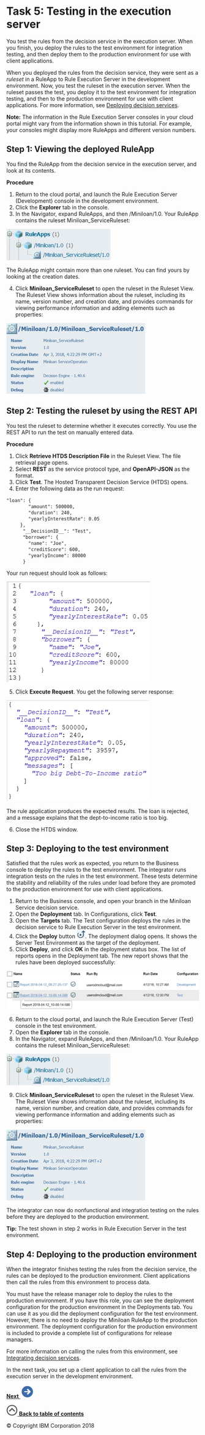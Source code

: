 # Task 5: Testing in the execution server

You test the rules from the decision service in the execution server. When you finish, you deploy the rules to the test environment for integration testing, and then deploy them to the production environment for use with client applications.

When you deployed the rules from the decision service, they were sent as a *ruleset* in a RuleApp to Rule Execution Server in the development environment. Now, you test the ruleset in the execution server. When the ruleset passes the test, you deploy it to the test environment for integration testing, and then to the production environment for use with client applications. For more information, see [Deploying decision services](https://www.ibm.com/support/knowledgecenter/SS7J8H/com.ibm.odm.cloud.deploy/topics/odm_cloud_deploy.html).

**Note:** The information in the Rule Execution Server consoles in your cloud portal might vary from the information shown in this tutorial. For example, your consoles might display more RuleApps and different version numbers.

## Step 1: Viewing the deployed RuleApp

You find the RuleApp from the decision service in the execution server, and look at its contents.

**Procedure**
1.   Return to the cloud portal, and launch the Rule Execution Server \(Development\) console in the development environment. 
2.   Click the **Explorer** tab in the console. 
3.   In the Navigator, expand RuleApps, and then /Miniloan/1.0. Your RuleApp contains the ruleset Miniloan\_ServiceRuleset:

![Image shows the RuleApp in the navigator.](../tut_cloud_getstart_ghimages/scrn_gs_res_nav.jpg)

The RuleApp might contain more than one ruleset. You can find yours by looking at the creation dates.

4.   Click **Miniloan\_ServiceRuleset** to open the ruleset in the Ruleset View. The Ruleset View shows information about the ruleset, including its name, version number, and creation date, and provides commands for viewing performance information and adding elements such as properties:

![Image shows the Ruleset View.](../tut_cloud_getstart_ghimages/scrn_gs_res_rview.jpg)


## Step 2: Testing the ruleset by using the REST API

You test the ruleset to determine whether it executes correctly. You use the REST API to run the test on manually entered data.

**Procedure**
1.   Click **Retrieve HTDS Description File** in the Ruleset View. The file retrieval page opens.
2.   Select **REST** as the service protocol type, and **OpenAPI-JSON** as the format. 
3.   Click **Test**. The Hosted Transparent Decision Service \(HTDS\) opens.
4.   Enter the following data as the run request: 

    "loan": {
            "amount": 500000,
            "duration": 240,
            "yearlyInterestRate": 0.05
         },
          "__DecisionID__": "Test",
          "borrower": {
            "name": "Joe",
            "creditScore": 600,
            "yearlyIncome": 80000
          }
 
Your run request should look as follows:

![Image shows the data.](../tut_cloud_getstart_ghimages/scrn_gs_res_tresults.jpg)

5.   Click **Execute Request**. You get the following server response:

![Image shows the results from the test.](../tut_cloud_getstart_ghimages/scrn_gs_res_tresults2.jpg)

The rule application produces the expected results. The loan is rejected, and a message explains that the dept-to-income ratio is too big.

6.   Close the HTDS window. 

## Step 3: Deploying to the test environment

Satisfied that the rules work as expected, you return to the Business console to deploy the rules to the test environment. The integrator runs integration tests on the rules in the test environment. These tests determine the stability and reliability of the rules under load before they are promoted to the production environment for use with client applications.

1.   Return to the Business console, and open your branch in the Miniloan Service decision service. 
2.   Open the **Deployment** tab. In Configurations, click **Test**. 
3.   Open the **Targets** tab. The Test configuration deploys the rules in the decision service to Rule Execution Server in the test environment.
4.   Click the **Deploy** button ![""](../tut_cloud_getstart_ghimages/icon_gs_test_deploy.jpg). The deployment dialog opens. It shows the Server Test Environment as the target of the deployment.
5.   Click **Deploy**, and click **OK** in the deployment status box. The list of reports opens in the Deployment tab. The new report shows that the rules have been deployed successfully:

![Image shows the deployment report.](../tut_cloud_getstart_ghimages/scrn_gs_res_tdeply.jpg)

6.   Return to the cloud portal, and launch the Rule Execution Server \(Test\) console in the test environment. 
7.   Open the **Explorer** tab in the console. 
8.   In the Navigator, expand RuleApps, and then /Miniloan/1.0. Your RuleApp contains the ruleset Miniloan\_ServiceRuleset:

![Image shows the RuleApp in the navigator.](../tut_cloud_getstart_ghimages/scrn_gs_res_nav.jpg)

9.   Click **Miniloan\_ServiceRuleset** to open the ruleset in the Ruleset View. The Ruleset View shows information about the ruleset, including its name, version number, and creation date, and provides commands for viewing performance information and adding elements such as properties:

![Image shows the Ruleset View.](../tut_cloud_getstart_ghimages/scrn_gs_res_rview.jpg)

The integrator can now do nonfunctional and integration testing on the rules before they are deployed to the production environment.

**Tip:** The test shown in step 2 works in Rule Execution Server in the test environment.


## Step 4: Deploying to the production environment

When the integrator finishes testing the rules from the decision service, the rules can be deployed to the production environment. Client applications then call the rules from this environment to process data.

You must have the release manager role to deploy the rules to the production environment. If you have this role, you can see the deployment configuration for the production environment in the Deployments tab. You can use it as you did the deployment configuration for the test environment. However, there is no need to deploy the Miniloan RuleApp to the production environment. The deployment configuration for the production environment is included to provide a complete list of configurations for release managers.

For more information on calling the rules from this environment, see [Integrating decision services](http://engtest01w.fr.eurolabs.ibm.com:9193/support/knowledgecenter/SS7J8H/com.ibm.odm.cloud.integrating/topics/odm_cloud_integrating.html).

In the next task, you set up a client application to call the rules from the execution server in the development environment.

[**Next** ![""](../tut_cloud_getstart_ghimages/next.jpg)](../tut_cloud_getstart_ghtopics/tut_cloud_getstart_app_lsn.md)

[![""](../tut_cloud_getstart_ghimages/home.jpg) **Back to table of contents**](../README.md)

© Copyright IBM Corporation 2018

